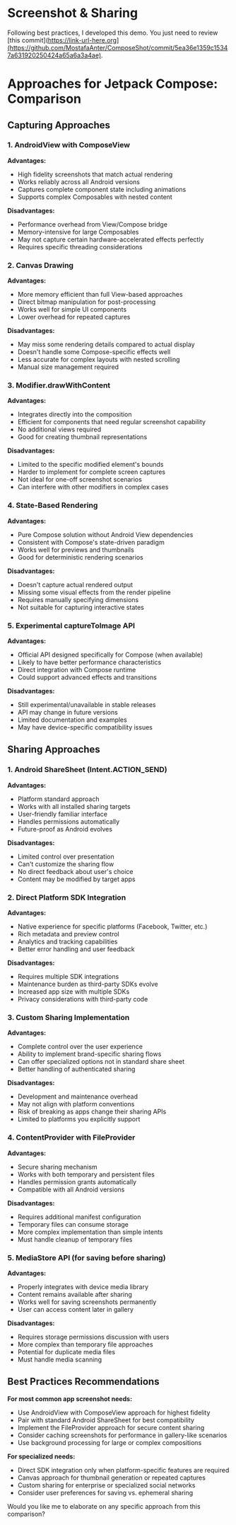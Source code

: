 # Screenshot & Sharing 
Following best practices, I developed this demo. You just need to review [this commit](https://link-url-here.org](https://github.com/MostafaAnter/ComposeShot/commit/5ea36e1359c15347a631920250424a65a6a3a4ae).


# Approaches for Jetpack Compose: Comparison
## Capturing Approaches

### 1. AndroidView with ComposeView

**Advantages:**
- High fidelity screenshots that match actual rendering
- Works reliably across all Android versions
- Captures complete component state including animations
- Supports complex Composables with nested content

**Disadvantages:**
- Performance overhead from View/Compose bridge
- Memory-intensive for large Composables
- May not capture certain hardware-accelerated effects perfectly
- Requires specific threading considerations

### 2. Canvas Drawing

**Advantages:**
- More memory efficient than full View-based approaches
- Direct bitmap manipulation for post-processing
- Works well for simple UI components
- Lower overhead for repeated captures

**Disadvantages:**
- May miss some rendering details compared to actual display
- Doesn't handle some Compose-specific effects well
- Less accurate for complex layouts with nested scrolling
- Manual size management required

### 3. Modifier.drawWithContent

**Advantages:**
- Integrates directly into the composition
- Efficient for components that need regular screenshot capability
- No additional views required
- Good for creating thumbnail representations

**Disadvantages:**
- Limited to the specific modified element's bounds
- Harder to implement for complete screen captures
- Not ideal for one-off screenshot scenarios
- Can interfere with other modifiers in complex cases

### 4. State-Based Rendering

**Advantages:**
- Pure Compose solution without Android View dependencies
- Consistent with Compose's state-driven paradigm
- Works well for previews and thumbnails
- Good for deterministic rendering scenarios

**Disadvantages:**
- Doesn't capture actual rendered output
- Missing some visual effects from the render pipeline
- Requires manually specifying dimensions
- Not suitable for capturing interactive states

### 5. Experimental captureToImage API

**Advantages:**
- Official API designed specifically for Compose (when available)
- Likely to have better performance characteristics
- Direct integration with Compose runtime
- Could support advanced effects and transitions

**Disadvantages:**
- Still experimental/unavailable in stable releases
- API may change in future versions
- Limited documentation and examples
- May have device-specific compatibility issues

## Sharing Approaches

### 1. Android ShareSheet (Intent.ACTION_SEND)

**Advantages:**
- Platform standard approach 
- Works with all installed sharing targets
- User-friendly familiar interface
- Handles permissions automatically
- Future-proof as Android evolves

**Disadvantages:**
- Limited control over presentation
- Can't customize the sharing flow
- No direct feedback about user's choice
- Content may be modified by target apps

### 2. Direct Platform SDK Integration

**Advantages:**
- Native experience for specific platforms (Facebook, Twitter, etc.)
- Rich metadata and preview control
- Analytics and tracking capabilities
- Better error handling and user feedback

**Disadvantages:**
- Requires multiple SDK integrations
- Maintenance burden as third-party SDKs evolve
- Increased app size with multiple SDKs
- Privacy considerations with third-party code

### 3. Custom Sharing Implementation

**Advantages:**
- Complete control over the user experience
- Ability to implement brand-specific sharing flows
- Can offer specialized options not in standard share sheet
- Better handling of authenticated sharing

**Disadvantages:**
- Development and maintenance overhead
- May not align with platform conventions
- Risk of breaking as apps change their sharing APIs
- Limited to platforms you explicitly support

### 4. ContentProvider with FileProvider

**Advantages:**
- Secure sharing mechanism
- Works with both temporary and persistent files
- Handles permission grants automatically
- Compatible with all Android versions

**Disadvantages:**
- Requires additional manifest configuration
- Temporary files can consume storage
- More complex implementation than simple intents
- Must handle cleanup of temporary files

### 5. MediaStore API (for saving before sharing)

**Advantages:**
- Properly integrates with device media library
- Content remains available after sharing
- Works well for saving screenshots permanently
- User can access content later in gallery

**Disadvantages:**
- Requires storage permissions discussion with users
- More complex than temporary file approaches
- Potential for duplicate media files
- Must handle media scanning

## Best Practices Recommendations

**For most common app screenshot needs:**
- Use AndroidView with ComposeView approach for highest fidelity
- Pair with standard Android ShareSheet for best compatibility
- Implement the FileProvider approach for secure content sharing
- Consider caching screenshots for performance in gallery-like scenarios
- Use background processing for large or complex compositions

**For specialized needs:**
- Direct SDK integration only when platform-specific features are required
- Canvas approach for thumbnail generation or repeated captures
- Custom sharing for enterprise or specialized social networks
- Consider user preferences for saving vs. ephemeral sharing

Would you like me to elaborate on any specific approach from this comparison?


